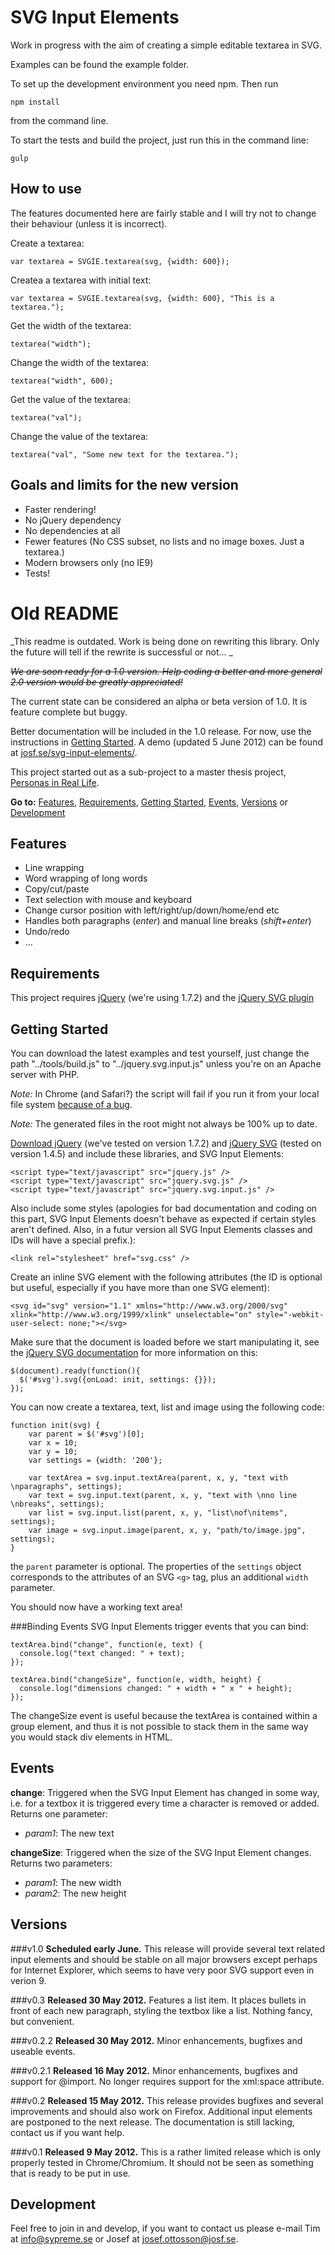 SVG Input Elements
==================

Work in progress with the aim of creating a simple editable textarea in SVG. 

Examples can be found the example folder. 

To set up the development environment you need npm. Then run

`npm install`

from the command line. 

To start the tests and build the project, just run this in the command line:

`gulp`

How to use
----------

The features documented here are fairly stable and I will try not to change their behaviour (unless it is incorrect). 

Create a textarea: 

    var textarea = SVGIE.textarea(svg, {width: 600});

Createa a textarea with initial text: 

    var textarea = SVGIE.textarea(svg, {width: 600}, "This is a textarea."); 

Get the width of the textarea: 

    textarea("width");

Change the width of the textarea: 

    textarea("width", 600);

Get the value of the textarea: 

    textarea("val");

Change the value of the textarea: 

    textarea("val", "Some new text for the textarea.");

Goals and limits for the new version
------------------------------------

* Faster rendering!
* No jQuery dependency
* No dependencies at all
* Fewer features (No CSS subset, no lists and no image boxes. Just a textarea.)
* Modern browsers only (no IE9)
* Tests!

Old README
==========

_This readme is outdated. Work is being done on rewriting this library. Only
the future will tell if the rewrite is successful or not... _

~~_We are soon ready for a 1.0 version. Help coding a better and more general 
2.0 version would be greatly appreciated!_~~

The current state can be considered an alpha or beta version of 1.0. It is 
feature complete but buggy. 

Better documentation will be included in the 1.0 release. For now, use the 
instructions in [Getting Started](#getting-started). A demo (updated 5 June 
2012) can be found at 
[josf.se/svg-input-elements/](http://josf.se/svg-input-elements/). 

This project started out as a sub-project to a master thesis project, 
[Personas in Real Life](http://personasinreallife.tumblr.com).

__Go to:__ [Features](#features-), [Requirements](#requirements), 
[Getting Started](#getting-started), [Events](#events), [Versions](#versions) 
or [Development](#development)

Features 
--------
* Line wrapping
* Word wrapping of long words
* Copy/cut/paste
* Text selection with mouse and keyboard
* Change cursor position with left/right/up/down/home/end etc
* Handles both paragraphs (_enter_) and manual line breaks (_shift+enter_)
* Undo/redo
* ...

Requirements
------------
This project requires [jQuery](http://docs.jquery.com/Downloading_jQuery) 
(we're using 1.7.2) and the 
[jQuery SVG plugin](http://keith-wood.name/svg.html)

Getting Started
---------------
You can download the latest examples and test yourself, just change the path 
"../tools/build.js" to "../jquery.svg.input.js" unless you're on an Apache 
server with PHP. 

_Note:_ In Chrome (and Safari?) the script will fail if you 
run it from your local file system 
[because of a bug](http://code.google.com/p/chromium/issues/detail?id=49001). 

_Note:_ The generated files in the root might not always be 100% up to date.

[Download jQuery](http://jquery.com/) (we've tested on version 1.7.2) and 
[jQuery SVG](http://keith-wood.name/svg.html) (tested on version 1.4.5) and 
include these libraries, and SVG Input Elements: 
```
<script type="text/javascript" src="jquery.js" />
<script type="text/javascript" src="jquery.svg.js" />
<script type="text/javascript" src="jquery.svg.input.js" />
```
Also include some styles (apologies for bad documentation and coding on this 
part, SVG Input Elements doesn't behave as expected if certain styles aren't 
defined. Also, in a futur version all SVG Input Elements classes and IDs will 
have a special prefix.):
```
<link rel="stylesheet" href="svg.css" />
```
Create an inline SVG element with the following attributes (the ID is optional
but useful, especially if you have more than one SVG element): 
```
<svg id="svg" version="1.1" xmlns="http://www.w3.org/2000/svg" xlink="http://www.w3.org/1999/xlink" unselectable="on" style="-webkit-user-select: none;"></svg>
```
Make sure that the document is loaded before we start manipulating it, see the
[jQuery SVG documentation](http://keith-wood.name/svgRef.html) for more 
information on this: 
```
$(document).ready(function(){
  $('#svg').svg({onLoad: init, settings: {}});  
});
```

You can now create a textarea, text, list and image using the following code: 
```
function init(svg) {
    var parent = $('#svg')[0]; 
    var x = 10; 
    var y = 10; 
    var settings = {width: '200'}; 

    var textArea = svg.input.textArea(parent, x, y, "text with \nparagraphs", settings);
    var text = svg.input.text(parent, x, y, "text with \nno line \nbreaks", settings);
    var list = svg.input.list(parent, x, y, "list\nof\nitems", settings);
    var image = svg.input.image(parent, x, y, "path/to/image.jpg", settings);
}
```
the `parent` parameter is optional. The properties of the `settings` object 
corresponds to the attributes of an SVG `<g>` tag, plus an additional `width` 
parameter. 
 
You should now have a working text area!

###Binding Events
SVG Input Elements trigger events that you can bind: 
```
textArea.bind("change", function(e, text) {
  console.log("text changed: " + text);
});

textArea.bind("changeSize", function(e, width, height) {
  console.log("dimensions changed: " + width + " x " + height);
});
```

The changeSize event is useful because the textArea is contained within a 
group element, and thus it is not possible to stack them in the same way you 
would stack div elements in HTML. 

Events
------
__change__: Triggered when the SVG Input Element has changed in some way, i.e. for
a textbox it is triggered every time a character is removed or added. Returns 
one parameter: 
  * _param1_: The new text
  
__changeSize__: Triggered when the size of the SVG Input Element changes. Returns 
two parameters: 
  * _param1_: The new width
  * _param2_: The new height

Versions
--------
###v1.0
__Scheduled early June.__ This release will provide several text related input
elements and should be stable on all major browsers except perhaps for 
Internet Explorer, which seems to have very poor SVG support even in verion 9. 

###v0.3
__Released 30 May 2012.__ Features a list item. It places bullets in front of 
each new paragraph, styling the textbox like a list. Nothing fancy, but 
convenient. 

###v0.2.2
__Released 30 May 2012.__ Minor enhancements, bugfixes and useable events. 

###v0.2.1
__Released 16 May 2012.__ Minor enhancements, bugfixes and support for 
@import. No longer requires support for the xml:space attribute. 

###v0.2
__Released 15 May 2012.__ This release provides bugfixes and several 
improvements and should also work on Firefox. Additional input elements are 
postponed to the next release. The documentation is still lacking, contact us 
if you want help. 

###v0.1
__Released 9 May 2012.__ This is a rather limited release which is only 
properly tested in Chrome/Chromium. It should not be seen as something that is
ready to be put in use.

Development
-----------
Feel free to join in and develop, if you want to contact us please e-mail 
Tim at [info@sypreme.se](mailto:info@sypreme.se) or Josef at 
[josef.ottosson@josf.se](mailto:josef.ottosson@josf.se). 

